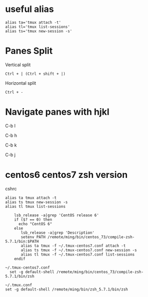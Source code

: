 
# useful alias

```
alias ta='tmux attach -t'
alias tl='tmux list-sessions'
alias ts='tmux new-session -s'
```

# Panes Split

Vertical split

    Ctrl + | (Ctrl + shift + |)

Horizontal split

    Ctrl + -

# Navigate panes with hjkl

C-b l

C-b h 

C-b k 

C-b j

# centos6 centos7 zsh version

cshrc
```
alias ta tmux attach -t
alias ts tmux new-session -s
alias tl tmux list-sessions

    lsb_release -a|grep 'CentOS release 6'
    if ($? == 0) then
      echo "CentOS 6"
    else
       lsb_release -a|grep 'Description'
       setenv PATH /remote/ming/bin/centos_73/compile-zsh-5.7.1/bin:$PATH
       alias ta tmux -f ~/.tmux-centos7.conf attach -t
       alias ts tmux -f ~/.tmux-centos7.conf new-session -s
       alias tl tmux -f ~/.tmux-centos7.conf list-sessions
    endif
```

```
~/.tmux-centos7.conf
  set -g default-shell /remote/ming/bin/centos_73/compile-zsh-5.7.1/bin/zsh

~/.tmux.conf
set -g default-shell /remote/ming/bin/zsh_5.7.1/bin/zsh
```
